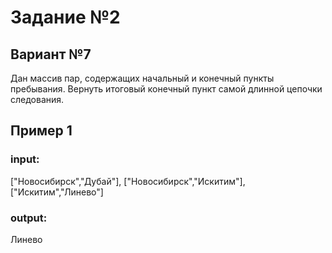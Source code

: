 # Задание №2
## Вариант №7

Дан массив пар, содержащих начальный и конечный пункты пребывания. Вернуть итоговый конечный пункт самой длинной цепочки следования.
## Пример 1
### input:
  ["Новосибирск","Дубай"],
  ["Новосибирск","Искитим"],
  ["Искитим","Линево"]
### output:
Линево
